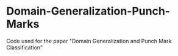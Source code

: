 # Domain-Generalization-Punch-Marks
Code used for the paper "Domain Generalization and Punch Mark Classification"
